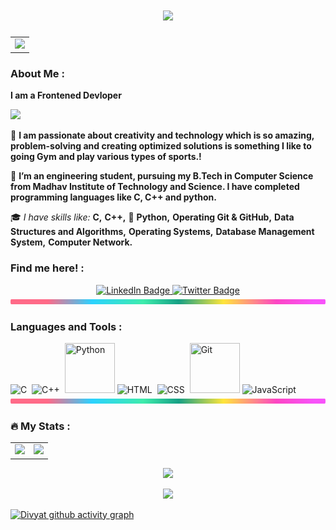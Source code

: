 <h1 align= "center">
   <img src="https://readme-typing-svg.demolab.com?font=Major+Mono+Display&size=50&pause=10000&color=7BF7ED&center=true&vCenter=true&width=550&height=100&lines=I'm+Divyat!">
</h1>

<!-- <div id="header" align="center">
  <img src="https://media.giphy.com/media/v1.Y2lkPTc5MGI3NjExYzA1ZjcyYzNmNzMzMDU1YTA2MzZjZDMzZDRjNTI3OTUxZDE1NWFlOCZjdD1z/HwBlFQZFcAoUcPHZdX/giphy.gif" width="200"/>
</div> -->

<div id="header" align="center">
  <table cellpadding="0">
  <tr style="padding: 0">
    <!-- GitHub Stats Card -->  
    <td valign="top"><img src="https://media.giphy.com/media/M9gbBd9nbDrOTu1Mqx/giphy.gif" width="300"/></td>
  
  </tr>
</table>
</div>


### About Me :
**I am a Frontened Devloper** 
<div id="header" align="left">
<img src="https://media.giphy.com/media/v1.Y2lkPTc5MGI3NjExZGNiYmMwZGY5MTkyYjBiMzNkMDI0YTIzNTI2OTY2ZGYxMzIxMWQ2YyZjdD1z/Hc7YKyK5l8TGEvlP8n/giphy.gif" width="200">
</div>
   
🚀 **I am passionate about creativity and technology which is so amazing, problem-solving and creating optimized solutions is something I like to going Gym and play various types of sports.!**

👀 **I’m an engineering student, pursuing my B.Tech in Computer Science from Madhav Institute of Technology and Science. I have completed programming languages like C, C++ and python.**

🎓 *I have skills like:* 
**C,** 
**C++,** 📅
**Python,** 
**Operating Git & GitHub,** 
**Data Structures and Algorithms,**
**Operating Systems,**
**Database Management System,**
**Computer Network.**

### Find me here! :
<div id="badges" align = "center">
  <a href="https://www.linkedin.com/feed/">
    <img src="https://img.shields.io/badge/LinkedIn-blue?style=for-the-badge&logo=linkedin&logoColor=white" alt="LinkedIn Badge"/>
  </a>
<!--   <a href="https://twitter.com/AkhilJain510">
    <img src="https://img.shields.io/badge/Twitter-blue?style=for-the-badge&logo=twitter&logoColor=white" alt="Twitter Badge"/>
  </a> -->
  <a href="https://instagram.com/divyat_agrawal?igshid=NTc4MTIwNjQ2YQ==">
    <img src="https://img.shields.io/badge/Instagram-black?style=for-the-badge&logo=Instagram&logoColor=white" alt="Twitter Badge"/>
  </a>
</div>
<img src="https://github.com/ArshErgon/ArshErgon/blob/main/assets/header/lineBar.png" width="100%" height="8px"/>

### Languages and Tools :
<div>
  <img src="https://www.kindpng.com/picc/m/403-4039227_c-language-logo-png-transparent-png.png" title="C" alt="C " width="80" height="80"/>&nbsp;
  <img src="https://w7.pngwing.com/pngs/46/626/png-transparent-c-logo-the-c-programming-language-computer-icons-computer-programming-source-code-programming-miscellaneous-template-blue.png" title="C++" alt="C++ " width="80" height="80"/>&nbsp;
  <img src="https://upload.wikimedia.org/wikipedia/commons/thumb/c/c3/Python-logo-notext.svg/1869px-Python-logo-notext.svg.png" title="Python" **alt="Python" width="80" height="80"/>
  <img src="https://cdn-icons-png.flaticon.com/512/1216/1216733.png" title="HTML5" alt="HTML" width="80" height="80"/>&nbsp;
  <img src="https://e7.pngegg.com/pngimages/893/87/png-clipart-web-development-html-cascading-style-sheets-css3-bootstrap-minimalist-resume-blue-angle.png"  title="CSS3" alt="CSS" width="80" height="80"/>&nbsp;
  <img src="https://git-scm.com/images/logos/downloads/Git-Icon-1788C.png" title="Git" **alt="Git" width="80" height="80"/>
   <img src="https://cdn3d.iconscout.com/3d/free/thumb/javascript-logo-6563586-5453022.png" title="JavaScript" alt="JavaScript" width="80" height="80"/>&nbsp;
</div>
<img src="https://github.com/ArshErgon/ArshErgon/blob/main/assets/header/lineBar.png" width="100%" height="8px"/>

### :fire: My Stats :

<table cellpadding="0">
  <tr style="padding: 0">
    <!-- GitHub Stats Card -->  
    <td valign="top"><img height="200" src="https://github-readme-stats.vercel.app/api?username=Divyat-Agrawal&show_icons=true&theme=radical#gh-dark-mode-only"/></td>
    <!-- GitHub Top Language Card -->
    <td valign="top"><img height="200" src="https://github-readme-stats.vercel.app/api/top-langs/?username=Divyat-Agrawal&layout=compact&theme=radical&custom_title=Languages"/></td>
  </tr>
</table>

<p align="center">
  <img src="https://github-readme-streak-stats.herokuapp.com/?user=Divyat-Agrawal&&theme=dark&show_icons=true)](https://git.io/streak-stats" /> 

<p align="center">
  <img src="https://capsule-render.vercel.app/api?type=waving&color=gradient&height=150&width=100%&section=footer"/>
</p>

[![Divyat github activity graph](https://github-readme-activity-graph.cyclic.app/graph?username=Divyat-Agrawal&theme=merko)](https://github.com/AkhilJain5/github-readme-activity-graph)

